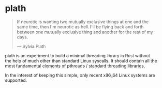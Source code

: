 # plath

> If neurotic is wanting two mutually exclusive things at one and the same
> time, then I'm neurotic as hell. I'll be flying back and forth between one
> mutually exclusive thing and another for the rest of my days.
>
> ― Sylvia Plath

plath is an experiment to build a minimal threading library in Rust without the
help of much other than standard Linux syscalls. It should contain all the most
fundamental elements of pthreads / standard threading libraries.

In the interest of keeping this simple, only recent x86_64 Linux systems are
supported.

